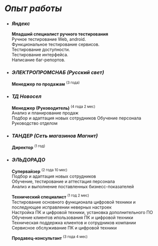 # ***Опыт работы***

+ ### ***Яндекс***  
  **Младший специалист ручного тестирования**  
  Ручное тестирование Web, android.  
  Функциональное тестирование сервисов.  
  Тестирование доступности.  
  Тестирование интерфейса.  
  Написание баг-репортов.  

+ ### ***ЭЛЕКТРОПРОМСНАБ (Русский свет)***  
  **Менеджер по продажам** <sup>(3 года)</sup>

+ ### ***ТД Новосел***
  **Менеджер (Руководитель)** <sup>(4 года 2 мес)</sup>  
  Анализ и планирование продаж  
  Подбор и адаптация новых сотрудников
  Обучение персонала  
  Руководство отделом

+ ### ***ТАНДЕР (Сеть магазинов Магнит)***  
  **Директор** <sup>(1 год)</sup>

+ ### ***ЭЛЬДОРАДО***  
  **Супервайзер** <sup>(2 года 10 мес)</sup>  
  Подбор и адаптация новых сотрудников  
  Обучение, тестирование и аттестация персонала  
  Анализ и выполнение поставленных бизнесс-показателей  

  **Технический специалист** <sup>(1 год 2 мес)</sup>  
  Тестирование основного функционала цифровой техники и последующее исправлении неверных настроек  
  Настройка ПК и цифровой техники, установка дополнительного ПО  
  Обучение клиентов ипользования ПК и цифровой техники  
  Техническая поддержка клиентов и сотрудников компании  
  Сервисное обслуживание ПК и цифровой техники  

  **Продавец-консультант** <sup>(3 года 4 мес)</sup>
